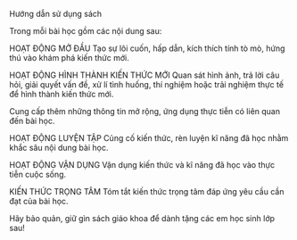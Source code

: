 Hướng dẫn sử dụng sách

Trong mỗi bài học gồm các nội dung sau:

HOẠT ĐỘNG MỞ ĐẦU
Tạo sự lôi cuốn, hấp dẫn, kích thích tính tò mò, hứng thú vào khám phá kiến thức mới.

HOẠT ĐỘNG HÌNH THÀNH KIẾN THỨC MỚI
Quan sát hình ảnh, trả lời câu hỏi, giải quyết vấn đề, xử lí tình huống, thí nghiệm hoặc trải nghiệm thực tế để hình thành kiến thức mới.

Cung cấp thêm những thông tin mở rộng, ứng dụng thực tiễn có liên quan đến bài học.

HOẠT ĐỘNG LUYỆN TẬP
Củng cố kiến thức, rèn luyện kĩ năng đã học nhằm khắc sâu nội dung bài học.

HOẠT ĐỘNG VẬN DỤNG
Vận dụng kiến thức và kĩ năng đã học vào thực tiễn cuộc sống.

KIẾN THỨC TRỌNG TÂM
Tóm tắt kiến thức trọng tâm đáp ứng yêu cầu cần đạt của bài học.

Hãy bảo quản, giữ gìn sách giáo khoa để dành tặng các em học sinh lớp sau!